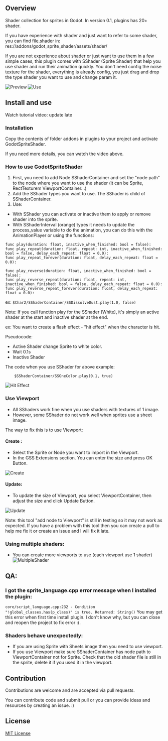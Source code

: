 ## Overview

Shader collection for sprites in Godot. In version 0.1, plugins has 20+ shader.

If you have experience with shader and just want to refer to some shader, you can find file.shader in:
res://addons/godot_sprite_shader/assets/shader/

If you are not experience about shader or just want to use them in a few simple cases, this plugin comes with SShader (Sprite Shader) that help you use shader and run their animation quickly. You don't need config the noise texture for the shader, everything is already config, you just drag and drop the type shader you want to use and change param it.


![Preview](https://github.com/duongvituan/godot-sprite-shader/blob/master/preview_image/preview_demo.gif)
![Use](https://github.com/duongvituan/godot-sprite-shader/blob/master/preview_image/demo_use.gif)

## Install and use

Watch tutorial video: update late


### Installation
Copy the contents of folder addons in plugins to your project and activate GodotSpriteShader.

If you need more details, you can watch the video above.



### How to use GodotSpriteShader
1. First, you need to add Node SShaderContainer and set the "node path" to the node where you want to use the shader (it can be Sprite, RectTexturem ViewportContainer...)
2. Add the SShader types you want to use. The SShader is child of SShaderContainer.
3. Use:
 - With SShader you can activate or inactive them to apply or remove shader into the sprite.
 - With SShaderInterval (orange) types it needs to update the process_value variable to do the animation, you can do this with the AnimationPlayer or using the functions:
 
```
func play(duration: float, inactive_when_finished: bool = false):
func play_repeat(duration: float, repeat: int, inactive_when_finished: bool = false, delay_each_repeat: float = 0.0):
func play_repeat_forever(duration: float, delay_each_repeat: float = 0.0):

func play_reverse(duration: float, inactive_when_finished: bool = false):
func play_reverse_repeat(duration: float, repeat: int, inactive_when_finished: bool = false, delay_each_repeat: float = 0.0):
func play_reverse_repeat_forever(duration: float, delay_each_repeat: float = 0.0):
```

ex: ```$Char2/SShaderContainer/SSDissolveDust.play(1.0, false)```

Note: 
If you call function play for the SShader (White), it's simply an active shader at the start and inactive shader at the end.

ex: You want to create a flash effect - "hit effect" when the character is hit.

Pseudocode:
- Active Shader change Sprite to white color.
- Wait 0.1s
- Inactive Shader

The code when you use SShader for above example:
```
    $SShaderContainer/SSOneColor.play(0.1, true)
```

![Hit Effect](https://github.com/duongvituan/godot-sprite-shader/blob/master/preview_image/hit_effect.gif)

### Use Viewport

- All SShaders work fine when you use shaders with textures of 1 image.
- However, some SShader do not work well when sprites use a sheet image.

The way to fix this is to use Viewport:

 #### Create :
- Select the Sprite or Node you want to import in the Viewport.
- In the GSS Extensions section. You can enter the size and press OK Button.

![Create](https://github.com/duongvituan/godot-sprite-shader/blob/master/preview_image/use_viewport.gif)

#### Update:
- To update the size of Viewport, you select ViewportContainer, then adjust the size and click Update Button.

![Update](https://github.com/duongvituan/godot-sprite-shader/blob/master/preview_image/update_viewport.gif)

Note: this tool "add node to Viewport" is still in testing so it may not work as expected.
If you have a problem with this tool then you can create a pull to help me fix it or create an issue and I will fix it late.


### Using multiple shaders:
- You can create more viewports to use (each viewport use 1 shader)
![MultipleShader](https://github.com/duongvituan/godot-sprite-shader/blob/master/multi_shader/update_viewport.gif)


## QA:
### I got the sprite_language.cpp error message when I installed the plugin:
```core/script_language.cpp:232 - Condition "!global_classes.has(p_class)" is true. Returned: String()```
You may get this error when first time install plugin.
I don't know why, but you can close and reopen the project to fix error :(.


### Shaders behave unexpectedly:
- If you are using Sprite with Sheets image then you need to use viewport.
- If you use Viewport make sure SShaderContainer has node path to ViewportContainer not for Sprite. Check that the old shader file is still in the sprite, delete it if you used it in the viewport.


## Contribution
Contributions are welcome and are accepted via pull requests.

You can contribute code and submit pull or you can provide ideas and resources by creating an issue. :)


## License

[MIT License](https://github.com/duongvituan/godot-sprite-shader/blob/master/LICENSE)

